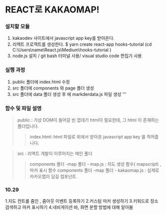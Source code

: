 # REACT로 KAKAOMAP!

### 설치할 모듈


  1. kakaodev 사이트에서 javascript app key를 받아온다. 
  2. 리액트 프로젝트를 생성한다. $ yarn create react-app hooks-tutorial (cd C:\Users\name\React.js\Medium\hooks-tutorial )
  3. node.js 설치 / git bash 터미널 사용/ visual studio code 편집기 사용



### 실행 과정


1. public 폴더에 index.html 수정
2. src 폴더에 components 와 page 폴더 생성
3. src 폴더에 data 폴더 생성 후 에 markderdata.js 파일 생성
'''

### 함수 및 파일 설명


> public : 가상 DOM이 들어갈 빈 껍데기 html이 필요한데, 그 html 이 존재하는 폴더입니다.
> > index.html: html 파일로 위에서 받아온 javascript app  key 를 적어줍니다.

> src : 리액트 개발이 이루어지는 메인 폴더
> > components 폴더 -map 폴더 - map.js : 지도 생성 함수( mapscript) , 마커 표시 함수 
> > components 폴더 -map 폴더 - kakaomap.js : 실제로 카카오맵이 담길 컴포넌트 

### 10.29 


  1.지도 컨트롤 줌인 , 줌아웃 이벤트 등록하기
  2.커스텀 마커 생성하기 
  3.키워드로 장소 검색하고 마커 표시하기
  4.네비게이션 바, 화면 분할 방법에 대해 알아봄
   
